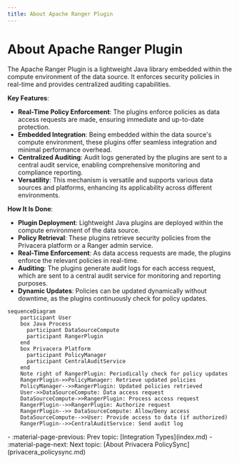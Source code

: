 ```yaml
---
title: About Apache Ranger Plugin
---
```


# About Apache Ranger Plugin

The Apache Ranger Plugin is a lightweight Java library embedded within the compute environment of the data source. It
enforces security policies in real-time and provides centralized auditing capabilities.

**Key Features**:

- **Real-Time Policy Enforcement**: The plugins enforce policies as data access requests are made, ensuring immediate
  and up-to-date protection.
- **Embedded Integration**: Being embedded within the data source's compute environment, these plugins offer seamless
  integration and minimal performance overhead.
- **Centralized Auditing**: Audit logs generated by the plugins are sent to a central audit service, enabling
  comprehensive monitoring and compliance reporting.
- **Versatility**: This mechanism is versatile and supports various data sources and platforms, enhancing its
  applicability across different environments.

**How It Is Done**:

- **Plugin Deployment**: Lightweight Java plugins are deployed within the compute environment of the data source.
- **Policy Retrieval**: These plugins retrieve security policies from the Privacera platform or a Ranger admin service.
- **Real-Time Enforcement**: As data access requests are made, the plugins enforce the relevant policies in real-time.
- **Auditing**: The plugins generate audit logs for each access request, which are sent to a central audit service for
  monitoring and reporting purposes.
- **Dynamic Updates**: Policies can be updated dynamically without downtime, as the plugins continuously check for
  policy updates.

```mermaid
sequenceDiagram
    participant User
    box Java Process
      participant DataSourceCompute
      participant RangerPlugin
    end
    box Privacera Platform    
      participant PolicyManager
      participant CentralAuditService
    end
    Note right of RangerPlugin: Periodically check for policy updates
    RangerPlugin->>PolicyManager: Retrieve updated policies
    PolicyManager-->>RangerPlugin: Updated policies retrieved
    User->>DataSourceCompute: Data access request
    DataSourceCompute->>RangerPlugin: Process access request
    RangerPlugin-->>RangerPlugin: Authorize request
    RangerPlugin-->> DataSourceCompute: Allow/Deny access
    DataSourceCompute-->>User: Provide access to data (if authorized)
    RangerPlugin-->>CentralAuditService: Send audit log

```

<div class="grid cards" markdown>
-   :material-page-previous: Prev topic: [Integration Types](index.md)
-   :material-page-next: Next topic: [About Privacera PolicySync](privacera_policysync.md)
</div>
